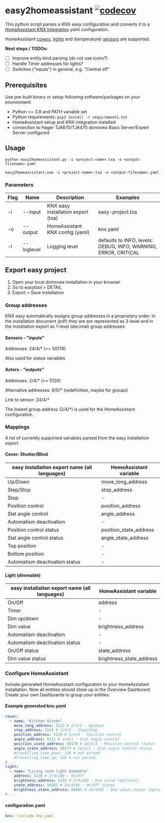 # easy2homeassistant [![codecov](https://codecov.io/github/steinerthomas/easy2homeassistant/graph/badge.svg)](https://codecov.io/github/steinerthomas/easy2homeassistant)
This python script parses a KNX easy configuration and converts it to a [HomeAssistant KNX Integration](https://www.home-assistant.io/integrations/knx) yaml configuration.

HomeAssistant [covers](https://www.home-assistant.io/integrations/knx/#cover), [lights](https://www.home-assistant.io/integrations/knx/#light) and (temperature) [sensors](https://www.home-assistant.io/integrations/knx/#sensor) are supported.

**Next steps / TODOs:**

- [ ] Improve entity kind parsing (do not use icons?)
- [ ] Handle Timer addresses for lights?
- [ ] Switches ("inputs") in general, e.g. "Central off"

## Prerequisites
Use pre-built binary or setup following software/packages on your environment:
- Python >= 3.9 and PATH variable set
- Python requirements: `pip3 install -r requirements.txt`
- HomeAssistant setup and KNX integration installed
- connection to Hager TJA670/TJA470 domovea Basic Server/Expert Server configured

## Usage
`python easy2homeassistant.py -i <project-name>.txa -o <output-filename>.yaml`

`easy2homeassistant.exe -i <project-name>.txa -o <output-filename>.yaml`

### Parameters
| Flag | Name       | Description                        | Examples                                                        |
| ---- | ---------- | ---------------------------------- | --------------------------------------------------------------- |
| -i   | --input    | KNX easy installation export (txa) | easy-project.txa                                                |
| -o   | --output   | HomeAssistant KNX config (yaml)    | knx.yaml                                                        |
| -l   | --loglevel | Logging level                      | defaults to INFO, levels: DEBUG, INFO, WARNING, ERROR, CRITICAL |

## Export easy project
1. Open your local domovea installation in your browser
2. Go to easytool > DETAIL
3. Export > Save installation

### Group addresses
KNX easy automatically assigns group addresses in a proprietary order. In the installation document (pdf) they are are represented as 3-level and in the installation export as 1-level (decimal) group addresses.

#### Sensors - "inputs"
Addresses: 24/4/* (>= 50176)

Also used for status variables

#### Actors - "outputs"
Addresses: 2/4/* (>= 5120)

Alternative addresses: 6/0/* (redefinition, maybe for groups)

Link to sensor: 24/4/*

The lowest group address (2/4/*) is used for the HomeAssistant configuration.

### Mappings
A list of currently supported variables parsed from the easy installation export.

#### Cover: Shutter/Blind
| easy installation export name (all languages) | HomeAssistant variable |
| --------------------------------------------- | ---------------------- |
| Up/Down                                       | move_long_address      |
| Step/Stop                                     | stop_address           |
| Stop                                          | -                      |
| Position control                              | position_address       |
| Slat angle control                            | angle_address          |
| Automatism deactivation                       | -                      |
| Position control status                       | position_state_address |
| Slat angle control status                     | angle_state_address    |
| Top position                                  | -                      |
| Bottom position                               | -                      |
| Automatism deactivation status                | -                      |

#### Light (dimmable)
| easy installation export name (all languages) | HomeAssistant variable   |
| --------------------------------------------- | ------------------------ |
| On/Off                                        | address                  |
| Timer                                         | -                        |
| Dim up/down                                   | -                        |
| Dim value                                     | brightness_address       |
| Automatism deactivation                       | -                        |
| Automatism deactivation status                | -                        |
| On/Off status                                 | state_address            |
| Dim value status                              | brightness_state_address |

### Configure HomeAssistant
Include generated HomeAssistant configuration to your HomeAssistant installation. Now all entities should show up in the Overview Dashboard. Create your own Dashboards to group your entities.

#### Example generated knx.yaml
```yaml
cover:
  - name: "Kitchen blinds"
    move_long_address: 5122 # 2/4/2 - Up/Down
    stop_address: 5124 # 2/4/5 - Step/Stop
    position_address: 5124 # 2/4/4 - Position control
    angle_address: 5121 # 2/4/1 - Slat angle control
    position_state_address: 50179 # 24/4/3 - Position control status
    angle_state_address: 50177 # 24/4/1 - Slat angle control status
    #travelling_time_down: 120 # not parsed
    #travelling_time_up: 120 # not parsed
# ...
light:
  - name: "Living room light dimmable"
    address: 5220 # 2/4/100 - On/Off
    brightness_address: 5222 # 2/4/102 - Dim value (optional)
    state_address: 50262 # 24/4/86 - On/Off status
    brightness_state_address: 50261 # 24/4/85 - Dim value status (optional)
# ...
```

#### configuration.yaml
```yaml
knx: !include knx.yaml
```
